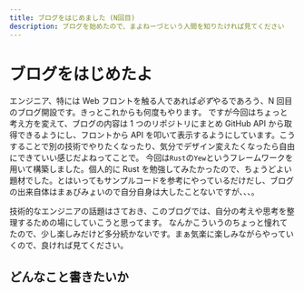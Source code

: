 ```yaml
---
title: ブログをはじめました (N回目)
description: ブログを始めたので、まよねーづという人間を知りたければ見てください
---
```


# ブログをはじめたよ

エンジニア、特には Web フロントを触る人であれば*必ず*やるであろう、N 回目のブログ開設です。きっとこれからも何度もやります。
ですが今回はちょっと考え方を変えて、ブログの内容は 1 つのリポジトリにまとめ GitHub API から取得できるようにし、フロントから API を叩いて表示するようにしています。こうすることで別の技術でやりたくなったり、気分でデザイン変えたくなったら自由にできていい感じだよねってことで。
今回は`Rust`の`Yew`というフレームワークを用いて構築しました。個人的に Rust を勉強してみたかったので、ちょうどよい題材でした。とはいってもサンプルコードを参考にやっているだけだし、ブログの出来自体はまぁびみょいので自分自身は大したことないですが、、、。

技術的なエンジニアの話題はさておき、このブログでは、自分の考えや思考を整理するための場にしていこうと思ってます。
なんかこういうのちょっと憧れてたので、少し楽しみだけど多分続かないです。まぁ気楽に楽しみながらやっていくので、良ければ見てください。

## どんなこと書きたいか
